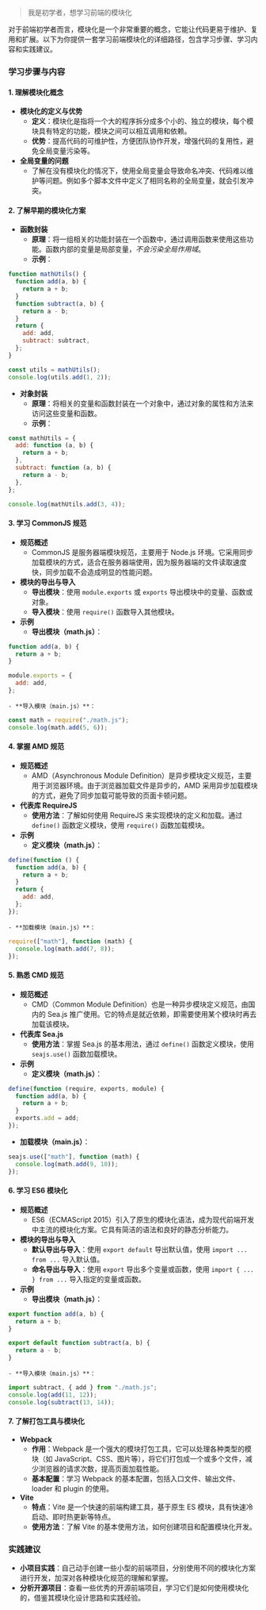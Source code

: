 > 我是初学者，想学习前端的模块化

对于前端初学者而言，模块化是一个非常重要的概念，它能让代码更易于维护、复用和扩展。以下为你提供一套学习前端模块化的详细路径，包含学习步骤、学习内容和实践建议。

### 学习步骤与内容

#### 1. 理解模块化概念

- **模块化的定义与优势**
  - **定义**：模块化是指将一个大的程序拆分成多个小的、独立的模块，每个模块具有特定的功能，模块之间可以相互调用和依赖。
  - **优势**：提高代码的可维护性，方便团队协作开发，增强代码的复用性，避免全局变量污染等。
- **全局变量的问题**
  - 了解在没有模块化的情况下，使用全局变量会导致命名冲突、代码难以维护等问题。例如多个脚本文件中定义了相同名称的全局变量，就会引发冲突。

#### 2. 了解早期的模块化方案

- **函数封装**
  - **原理**：将一组相关的功能封装在一个函数中，通过调用函数来使用这些功能。函数内部的变量是局部变量，*不会污染全局作用域*。
  - **示例**：

```javascript
function mathUtils() {
  function add(a, b) {
    return a + b;
  }
  function subtract(a, b) {
    return a - b;
  }
  return {
    add: add,
    subtract: subtract,
  };
}

const utils = mathUtils();
console.log(utils.add(1, 2));
```

- **对象封装**
  - **原理**：将相关的变量和函数封装在一个对象中，通过对象的属性和方法来访问这些变量和函数。
  - **示例**：

```javascript
const mathUtils = {
  add: function (a, b) {
    return a + b;
  },
  subtract: function (a, b) {
    return a - b;
  },
};

console.log(mathUtils.add(3, 4));
```

#### 3. 学习 CommonJS 规范

- **规范概述**
  - CommonJS 是服务器端模块规范，主要用于 Node.js 环境。它采用同步加载模块的方式，适合在服务器端使用，因为服务器端的文件读取速度快，同步加载不会造成明显的性能问题。
- **模块的导出与导入**
  - **导出模块**：使用 `module.exports` 或 `exports` 导出模块中的变量、函数或对象。
  - **导入模块**：使用 `require()` 函数导入其他模块。
- **示例**
  - **导出模块（math.js）**：

```javascript
function add(a, b) {
  return a + b;
}

module.exports = {
  add: add,
};
```

    - **导入模块（main.js）**：

```javascript
const math = require("./math.js");
console.log(math.add(5, 6));
```

#### 4. 掌握 AMD 规范

- **规范概述**
  - AMD（Asynchronous Module Definition）是异步模块定义规范，主要用于浏览器环境。由于浏览器加载文件是异步的，AMD 采用异步加载模块的方式，避免了同步加载可能导致的页面卡顿问题。
- **代表库 RequireJS**
  - **使用方法**：了解如何使用 RequireJS 来实现模块的定义和加载。通过 `define()` 函数定义模块，使用 `require()` 函数加载模块。
- **示例**
  - **定义模块（math.js）**：

```javascript
define(function () {
  function add(a, b) {
    return a + b;
  }
  return {
    add: add,
  };
});
```

    - **加载模块（main.js）**：

```javascript
require(["math"], function (math) {
  console.log(math.add(7, 8));
});
```

#### 5. 熟悉 CMD 规范

- **规范概述**
  - CMD（Common Module Definition）也是一种异步模块定义规范，由国内的 Sea.js 推广使用。它的特点是就近依赖，即需要使用某个模块时再去加载该模块。
- **代表库 Sea.js**
  - **使用方法**：掌握 Sea.js 的基本用法，通过 `define()` 函数定义模块，使用 `seajs.use()` 函数加载模块。
- **示例**
  - **定义模块（math.js）**：

```javascript
define(function (require, exports, module) {
  function add(a, b) {
    return a + b;
  }
  exports.add = add;
});
```

- **加载模块（main.js）**：

```javascript
seajs.use(["math"], function (math) {
  console.log(math.add(9, 10));
});
```

#### 6. 学习 ES6 模块化

- **规范概述**
  - ES6（ECMAScript 2015）引入了原生的模块化语法，成为现代前端开发中主流的模块化方案。它具有简洁的语法和良好的静态分析能力。
- **模块的导出与导入**
  - **默认导出与导入**：使用 `export default` 导出默认值，使用 `import ... from ...` 导入默认值。
  - **命名导出与导入**：使用 `export` 导出多个变量或函数，使用 `import { ... } from ...` 导入指定的变量或函数。
- **示例**
  - **导出模块（math.js）**：

```javascript
export function add(a, b) {
  return a + b;
}

export default function subtract(a, b) {
  return a - b;
}
```

    - **导入模块（main.js）**：

```javascript
import subtract, { add } from "./math.js";
console.log(add(11, 12));
console.log(subtract(13, 14));
```

#### 7. 了解打包工具与模块化

- **Webpack**
  - **作用**：Webpack 是一个强大的模块打包工具，它可以处理各种类型的模块（如 JavaScript、CSS、图片等），将它们打包成一个或多个文件，减少浏览器的请求次数，提高页面加载性能。
  - **基本配置**：学习 Webpack 的基本配置，包括入口文件、输出文件、loader 和 plugin 的使用。
- **Vite**
  - **特点**：Vite 是一个快速的前端构建工具，基于原生 ES 模块，具有快速冷启动、即时热更新等特点。
  - **使用方法**：了解 Vite 的基本使用方法，如何创建项目和配置模块化开发。

### 实践建议

- **小项目实践**：自己动手创建一些小型的前端项目，分别使用不同的模块化方案进行开发，加深对各种模块化规范的理解和掌握。
- **分析开源项目**：查看一些优秀的开源前端项目，学习它们是如何使用模块化的，借鉴其模块化设计思路和实践经验。
